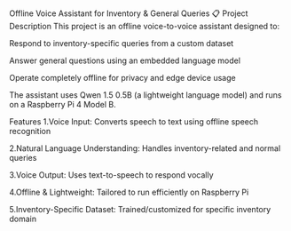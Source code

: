 Offline Voice Assistant for Inventory & General Queries
📋 Project Description
This project is an offline voice-to-voice assistant designed to:

Respond to inventory-specific queries from a custom dataset

Answer general questions using an embedded language model

Operate completely offline for privacy and edge device usage

The assistant uses Qwen 1.5 0.5B (a lightweight language model) and runs on a Raspberry Pi 4 Model B.

Features
1.Voice Input: Converts speech to text using offline speech recognition

2.Natural Language Understanding: Handles inventory-related and normal queries

3.Voice Output: Uses text-to-speech to respond vocally

4.Offline & Lightweight: Tailored to run efficiently on Raspberry Pi

5.Inventory-Specific Dataset: Trained/customized for specific inventory domain


